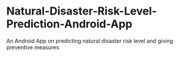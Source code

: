 # Natural-Disaster-Risk-Level-Prediction-Android-App
An Android App on predicting natural disaster risk level and giving preventive measures 
